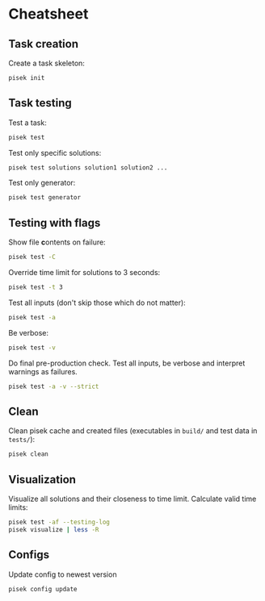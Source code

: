 # Cheatsheet

## Task creation

Create a task skeleton:
```bash
pisek init
```

## Task testing

Test a task:
```bash
pisek test
```

Test only specific solutions:
```bash
pisek test solutions solution1 solution2 ...
```

Test only generator:
```bash
pisek test generator
```

## Testing with flags

Show file **c**ontents on failure:
```bash
pisek test -C
```

Override time limit for solutions to 3 seconds:
```bash
pisek test -t 3
```

Test all inputs (don't skip those which do not matter):
```bash
pisek test -a
```

Be verbose:
```bash
pisek test -v
```

Do final pre-production check. Test all inputs, be verbose and interpret warnings as failures.
```bash
pisek test -a -v --strict
```

## Clean

Clean pisek cache and created files (executables in `build/` and test data in `tests/`):
```bash
pisek clean
```

## Visualization

Visualize all solutions and their closeness to time limit. Calculate valid time limits:
```bash
pisek test -af --testing-log
pisek visualize | less -R
```

## Configs
Update config to newest version
```bash
pisek config update
```
